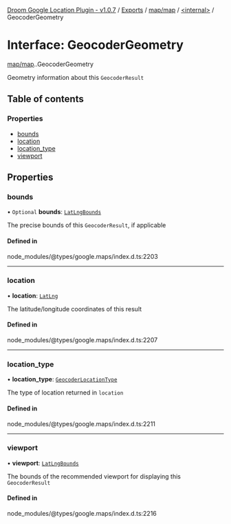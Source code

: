 [Droom Google Location Plugin - v1.0.7](../README.md) / [Exports](../modules.md) / [map/map](../modules/map_map.md) / [<internal\>](../modules/map_map._internal_.md) / GeocoderGeometry

# Interface: GeocoderGeometry

[map/map](../modules/map_map.md).[<internal>](../modules/map_map._internal_.md).GeocoderGeometry

Geometry information about this <code>GeocoderResult</code>

## Table of contents

### Properties

- [bounds](map_map._internal_.GeocoderGeometry.md#bounds)
- [location](map_map._internal_.GeocoderGeometry.md#location)
- [location\_type](map_map._internal_.GeocoderGeometry.md#location_type)
- [viewport](map_map._internal_.GeocoderGeometry.md#viewport)

## Properties

### bounds

• `Optional` **bounds**: [`LatLngBounds`](../classes/map_autocomplete._internal_.LatLngBounds.md)

The precise bounds of this <code>GeocoderResult</code>, if applicable

#### Defined in

node_modules/@types/google.maps/index.d.ts:2203

___

### location

• **location**: [`LatLng`](../classes/map_autocomplete._internal_.LatLng.md)

The latitude/longitude coordinates of this result

#### Defined in

node_modules/@types/google.maps/index.d.ts:2207

___

### location\_type

• **location\_type**: [`GeocoderLocationType`](../enums/map_map._internal_.GeocoderLocationType.md)

The type of location returned in <code>location</code>

#### Defined in

node_modules/@types/google.maps/index.d.ts:2211

___

### viewport

• **viewport**: [`LatLngBounds`](../classes/map_autocomplete._internal_.LatLngBounds.md)

The bounds of the recommended viewport for displaying this
<code>GeocoderResult</code>

#### Defined in

node_modules/@types/google.maps/index.d.ts:2216
